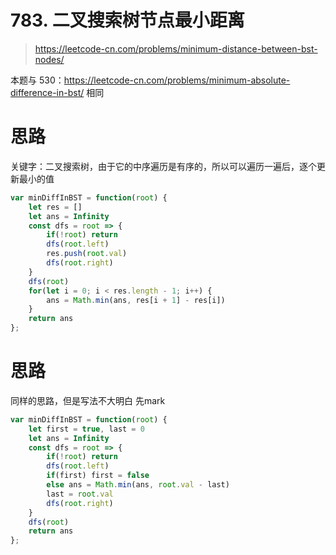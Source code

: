# 783. 二叉搜索树节点最小距离

> https://leetcode-cn.com/problems/minimum-distance-between-bst-nodes/

本题与 530：https://leetcode-cn.com/problems/minimum-absolute-difference-in-bst/ 相同

# 思路

关键字：二叉搜索树，由于它的中序遍历是有序的，所以可以遍历一遍后，逐个更新最小的值

```js
var minDiffInBST = function(root) {
    let res = []
    let ans = Infinity
    const dfs = root => {
        if(!root) return
        dfs(root.left)
        res.push(root.val)
        dfs(root.right)
    }
    dfs(root)
    for(let i = 0; i < res.length - 1; i++) {
        ans = Math.min(ans, res[i + 1] - res[i])
    }
    return ans
};
```

# 思路
同样的思路，但是写法不大明白 先mark

```js
var minDiffInBST = function(root) {
    let first = true, last = 0
    let ans = Infinity
    const dfs = root => {
        if(!root) return
        dfs(root.left)
        if(first) first = false
        else ans = Math.min(ans, root.val - last)
        last = root.val
        dfs(root.right)
    }
    dfs(root)
    return ans
};
```